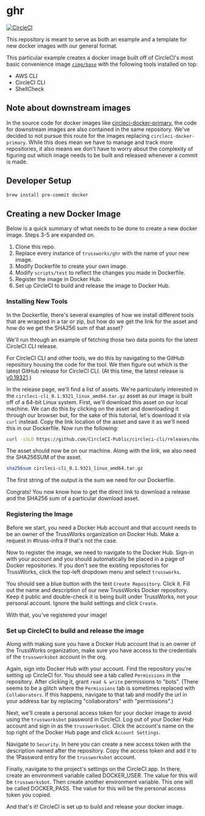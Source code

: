 # ghr

[![CircleCI](https://circleci.com/gh/trussworks/ghr/tree/master.svg?style=svg)](https://circleci.com/gh/trussworks/ghr/tree/master)

This repository is meant to serve as both an example and a template for new docker images with our general format.

This particular example creates a docker image built off of CircleCI's most basic convenience image [`cimg/base`](https://hub.docker.com/r/cimg/base) with the following tools installed on top:

- AWS CLI
- CircleCI CLI
- ShellCheck

## Note about downstream images

In the source code for docker images like [circleci-docker-primary](https://github.com/trussworks/circleci-docker-primary), the code for downstream images are also contained in the same repository. We've decided to not pursue this route for the images replacing `circleci-docker-primary`. While this does mean we have to manage and track more repositories, it also means we don't have to worry about the complexity of figuring out which image needs to be built and released whenever a commit is made.

## Developer Setup

```sh
brew install pre-commit docker
```

## Creating a new Docker Image

Below is a quick summary of what needs to be done to create a new docker image. Steps 3-5 are expanded on.

1. Clone this repo.
2. Replace every instance of `trussworks/ghr` with the name of your new image.
3. Modify Dockerfile to create your own image.
4. Modify `scripts/test` to reflect the changes you made in Dockerfile.
5. Register the image in Docker Hub.
6. Set up CircleCI to build and release the image to Docker Hub.

### Installing New Tools

In the Dockerfile, there's several examples of how we install different tools that are wrapped in a tar or zip, but how do we get the link for the asset and how do we get the SHA256 sum of that asset?

We'll run through an example of fetching those two data points for the latest CircleCI CLI release.

For CircleCI CLI and other tools, we do this by navigating to the GitHub repository housing the code for the tool. We then figure out which is the latest GitHub release for CircleCI CLI. (At this time, the latest release is [v0.19321](https://github.com/CircleCI-Public/circleci-cli/releases/tag/v0.1.9321).)

In the release page, we'll find a list of assets. We're particularly interested in the `circleci-cli_0.1.9321_linux_amd64.tar.gz` asset as our image is built off of a 64-bit Linux system. First, we'll download this asset on our local machine. We can do this by clicking on the asset and downloading it through our browser but, for the sake of this tutorial, let's download it via `curl` instead. Copy the link location of the asset and save it as we'll need this in our Dockerfile. Now run the following:

```sh
curl -sSLO https://github.com/CircleCI-Public/circleci-cli/releases/download/v0.1.9321/circleci-cli_0.1.9321_linux_amd64.tar.gz
```

The asset should now be on our machine. Along with the link, we also need the SHA256SUM of the asset.

```sh
sha256sum circleci-cli_0.1.9321_linux_amd64.tar.gz
```

The first string of the output is the sum we need for our Dockerfile.

Congrats! You now know how to get the direct link to download a release and the SHA256 sum of a particular download asset.

### Registering the Image

Before we start, you need a Docker Hub account and that account needs to be an owner of the TrussWorks organization on Docker Hub. Make a request in #truss-infra if that's not the case.

Now to register the image, we need to navigate to the Docker Hub. Sign-in with your account and you should automatically be placed in a page of Docker repositories. If you don't see the existing repositories for TrussWorks, click the top-left dropdown menu and select `trussworks`.

You should see a blue button with the text `Create Repository`. Click it. Fill out the name and description of our new TrussWorks Docker repository. Keep it public and double-check it is being built under TrussWorks, not your personal account. Ignore the build settings and click `Create`.

With that, you've registered your image!

### Set up CircleCI to build and release the image

Along with making sure you have a Docker Hub account that is an owner of the TrussWorks organization, make sure you have access to the credentials of the `trussworksbot` account in the org.

Again, sign into Docker Hub with your account. Find the repository you're setting up CircleCI for. You should see a tab called `Permissions` in the repository. After clicking it, grant `read & write` permissions to "bots". (There seems to be a glitch where the `Permissions` tab is sometimes replaced with `Collaborators`. If this happens, navigate to that tab and modify the url in your address bar by replacing "collaborators" with "permissions".)

Next, we'll create a personal access token for your docker image to avoid using the `trussworksbot` password in CircleCI. Log out of your Docker Hub account and sign in as the `trussworksbot`. Click the account's name on the top right of the Docker Hub page and click `Account Settings`.

Navigate to `Security`. In here you can create a new access token with the description named after the repository. Copy the access token and add it to the 1Password entry for the `trussworksbot` account.

Finally, navigate to the project's settings on the CircleCI app. In there, create an environment variable called DOCKER_USER. The value for this will be `trussworksbot`. Then create another environment variable. This one will be called DOCKER_PASS. The value for this will be the personal access token you copied.

And that's it! CircleCI is set up to build and release your docker image.
